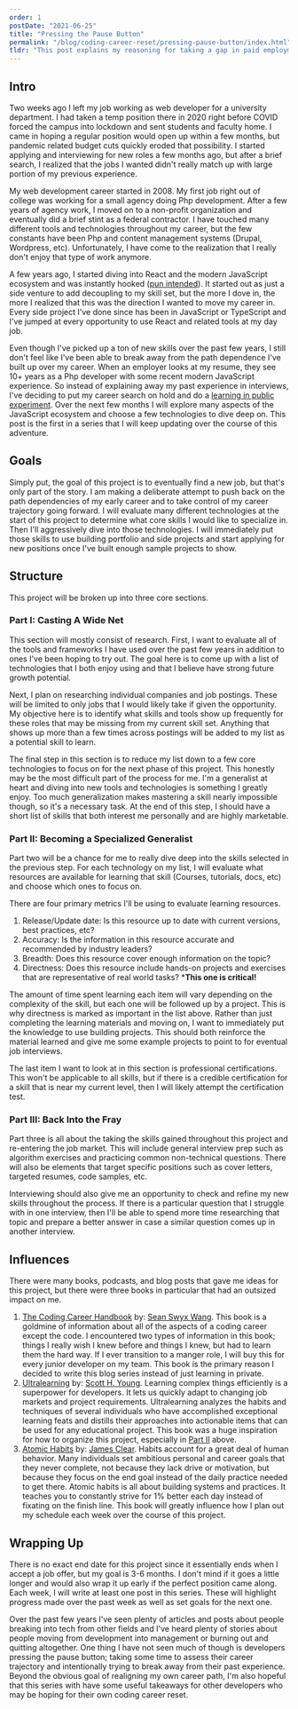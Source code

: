 ```yaml
---
order: 1
postDate: "2021-06-25"
title: "Pressing the Pause Button"
permalink: "/blog/coding-career-reset/pressing-pause-button/index.html"
tldr: "This post explains my reasoning for taking a gap in paid employment to explore new technologies and skills. It also covers how my research and learning process will be structured and highlights some of the books I drew inspiration from for this adventure."
---
```


## Intro

Two weeks ago I left my job working as web developer for a university department. I had taken a temp position there in 2020 right before COVID forced the campus into lockdown and sent students and faculty home. I came in hoping a regular position would open up within a few months, but pandemic related budget cuts quickly eroded that possibility. I started applying and interviewing for new roles a few months ago, but after a brief search, I realized that the jobs I wanted didn't really match up with large portion of my previous experience.

My web development career started in 2008. My first job right out of college was working for a small agency doing Php development. After a few years of agency work, I moved on to a non-profit organization and eventually did a brief stint as a federal contractor. I have touched many different tools and technologies throughout my career, but the few constants have been Php and content management systems (Drupal, Wordpress, etc). Unfortunately, I have come to the realization that I really don't enjoy that type of work anymore.

A few years ago, I started diving into React and the modern JavaScript ecosystem and was instantly hooked ([pun intended](https://reactjs.org/docs/hooks-intro.html)). It started out as just a side venture to add decoupling to my skill set, but the more I dove in, the more I realized that this was the direction I wanted to move my career in. Every side project I've done since has been in JavaScript or TypeScript and I've jumped at every opportunity to use React and related tools at my day job.

Even though I've picked up a ton of new skills over the past few years, I still don't feel like I've been able to break away from the path dependence I've built up over my career. When an employer looks at my resume, they see 10+ years as a Php developer with some recent modern JavaScript experience. So instead of explaining away my past experience in interviews, I've deciding to put my career search on hold and do a [learning in public experiment](https://www.swyx.io/learn-in-public/). Over the next few months I will explore many aspects of the JavaScript ecosystem and choose a few technologies to dive deep on. This post is the first in a series that I will keep updating over the course of this adventure.

## Goals

Simply put, the goal of this project is to eventually find a new job, but that's only part of the story.  I am making a deliberate attempt to push back on the path dependencies of my early career and to take control of my career trajectory going forward. I will evaluate many different technologies at the start of this project to determine what core skills I would like to specialize in. Then I'll aggressively dive into those technologies. I will immediately put those skills to use building portfolio and side projects and start applying for new positions once I've built enough sample projects to show.

## Structure

This project will be broken up into three core sections.

### Part I: Casting A Wide Net

This section will mostly consist of research. First, I want to evaluate all of the tools and frameworks I have used over the past few years in addition to ones I've been hoping to try out. The goal here is to come up with a list of technologies that I both enjoy using and that I believe have strong future growth potential.

Next, I plan on researching individual companies and job postings. These will be limited to only jobs that I would likely take if given the opportunity. My objective here is to identify what skills and tools show up frequently for these roles that may be missing from my current skill set. Anything that shows up more than a few times across postings will be added to my list as a potential skill to learn.

The final step in this section is to reduce my list down to a few core technologies to focus on for the next phase of this project. This honestly may be the most difficult part of the process for me. I'm a generalist at heart and diving into new tools and technologies is something I greatly enjoy.  Too much generalization makes mastering a skill nearly impossible though, so it's a necessary task. At the end of this step, I should have a short list of skills that both interest me personally and are highly marketable.

### <a name="part2"></a>Part II: Becoming a Specialized Generalist

Part two will be a chance for me to really dive deep into the skills selected in the previous step. For each technology on my list, I will evaluate what resources are available for learning that skill (Courses, tutorials, docs, etc) and choose which ones to focus on.

There are four primary metrics I'll be using to evaluate learning resources.

1. Release/Update date: Is this resource up to date with current versions, best practices, etc?
2. Accuracy: Is the information in this resource accurate and recommended by industry leaders?
3. Breadth: Does this resource cover enough information on the topic?
4. Directness: Does this resource include hands-on projects and exercises that are representative of real world tasks? ***This one is critical!**

The amount of time spent learning each item will vary depending on the complexity of the skill, but each one will be followed up by a project. This is why directness is marked as important in the list above. Rather than just completing the learning materials and moving on, I want to immediately put the knowledge to use building projects. This should both reinforce the material learned and give me some example projects to point to for eventual job interviews.

The last item I want to look at in this section is professional certifications. This won't be applicable to all skills, but if there is a credible certification for a skill that is near my current level, then I will likely attempt the certification test.

### Part III: Back Into the Fray

Part three is all about the taking the skills gained throughout this project and re-entering the job market. This will include general interview prep such as algorithm exercises and practicing common non-technical questions. There will also be elements that target specific positions such as cover letters, targeted resumes, code samples, etc.

Interviewing should also give me an opportunity to check and refine my new skills throughout the process. If there is a particular question that I struggle with in one interview, then I'll be able to spend more time researching that topic and prepare a better answer in case a similar question comes up in another interview.

## Influences

There were many books, podcasts, and blog posts that gave me ideas for this project, but there were three books in particular that had an outsized impact on me.

1. [The Coding Career Handbook](https://www.learninpublic.org/) by: [Sean Swyx Wang](https://www.swyx.io/). This book is a goldmine of information about all of the aspects of a coding career except the code. I encountered two types of information in this book; things I really wish I knew before and things I knew, but had to learn them the hard way. If I ever transition to a manger role, I will buy this for every junior developer on my team. This book is the primary reason I decided to write this blog series instead of just learning in private.
2. [Ultralearning](https://www.scotthyoung.com/blog/ultralearning/) by: [Scott H. Young](https://www.scotthyoung.com/). Learning complex things efficiently is a superpower for developers. It lets us quickly adapt to changing job markets and project requirements. Ultralearning analyzes the habits and techniques of several individuals who have accomplished exceptional learning feats and distills their approaches into actionable items that can be used for any educational project. This book was a huge inspiration for how to organize this project, especially in [Part II](#part2) above.
3. [Atomic Habits](https://jamesclear.com/atomic-habits) by: [James Clear](https://jamesclear.com/). Habits account for a great deal of human behavior. Many individuals set ambitious personal and career goals that they never complete, not because they lack drive or motivation, but because they focus on the end goal instead of the daily practice needed to get there. Atomic habits is all about building systems and practices. It teaches you to constantly strive for 1% better each day instead of fixating on the finish line. This book will greatly influence how I plan out my schedule each week over the course of this project.

## Wrapping Up

There is no exact end date for this project since it essentially ends when I accept a job offer, but my goal is 3-6 months. I don't mind if it goes a little longer and would also wrap it up early if the perfect position came along. Each week, I will write at least one post in this series. These will highlight progress made over the past week as well as set goals for the next one.

Over the past few years I've seen plenty of articles and posts about people breaking into tech from other fields and I've heard plenty of stories about people moving from development into management or burning out and quitting altogether. One thing I have not seen much of though is developers pressing the pause button; taking some time to assess their career trajectory and intentionally trying to break away from their past experience. Beyond the obvious goal of realigning my own career path, I'm also hopeful that this series with have some useful takeaways for other developers who may be hoping for their own coding career reset.
